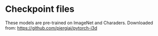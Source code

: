 # Checkpoint files

These models are pre-trained on ImageNet and Charaders. Downloaded from: https://github.com/piergiaj/pytorch-i3d 
